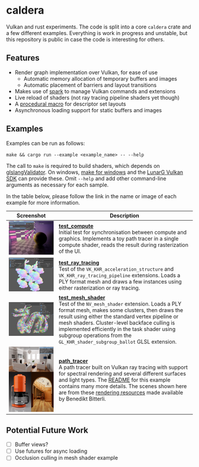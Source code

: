 # caldera

Vulkan and rust experiments. The code is split into a core `caldera` crate and a few different examples. Everything is work in progress and unstable, but this repository is public in case the code is interesting for others.

## Features

- Render graph implementation over Vulkan, for ease of use
  - Automatic memory allocation of temporary buffers and images
  - Automatic placement of barriers and layout transitions
- Makes use of [spark](https://github.com/sjb3d/spark) to manage Vulkan commands and extensions
- Live reload of shaders (not ray tracing pipeline shaders yet though)
- A [procedural macro](caldera-macro) for descriptor set layouts
- Asynchronous loading support for static buffers and images

## Examples

Examples can be run as follows:

```
make && cargo run --example <example_name> -- --help
```

The call to `make` is required to build shaders, which depends on [glslangValidator](https://github.com/KhronosGroup/glslang).
On windows, [make for windows](http://gnuwin32.sourceforge.net/packages/make.htm) and the [LunarG Vulkan SDK](https://vulkan.lunarg.com/) can provide these.
Omit `--help` and add other command-line arguments as necessary for each sample.

In the table below, please follow the link in the name or image of each example for more information.

Screenshot | Description
--- | ---
[![compute image](images/test_compute.jpg)](caldera/examples/test_compute) | [**test_compute**](caldera/examples/test_compute)<br/>Initial test for synchronisation between compute and graphics.  Implements a toy path tracer in a single compute shader, reads the result during rasterization of the UI.
[![ray_tracing image](images/test_ray_tracing.jpg)](caldera/examples/test_ray_tracing) | [**test_ray_tracing**](caldera/examples/test_ray_tracing)<br/>Test of the `VK_KHR_acceleration_structure` and `VK_KHR_ray_tracing_pipeline` extensions. Loads a PLY format mesh and draws a few instances using either rasterization or ray tracing.
[![mesh_shader image](images/test_mesh_shader.jpg)](caldera/examples/test_mesh_shader) | [**test_mesh_shader**](caldera/examples/test_mesh_shader)<br/>Test of the `NV_mesh_shader` extension.  Loads a PLY format mesh, makes some clusters, then draws the result using either the standard vertex pipeline or mesh shaders. Cluster-level backface culling is implemented efficiently in the task shader using subgroup operations from the `GL_KHR_shader_subgroup_ballot` GLSL extension.
[![living-room-2 image](images/path_tracer.jpg)](caldera/examples/path_tracer) | [**path_tracer**](caldera/examples/path_tracer)<br/>A path tracer built on Vulkan ray tracing with support for spectral rendering and several different surfaces and light types. The [README](caldera/examples/path_tracer) for this example contains many more details. The scenes shown here are from these [rendering resources](https://benedikt-bitterli.me/resources/) made available by Benedikt Bitterli.

## Potential Future Work

- [ ] Buffer views?
- [ ] Use futures for async loading
- [ ] Occlusion culling in mesh shader example
